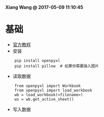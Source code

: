 #### Xiang Wang @ 2017-05-09 11:10:45

# 基础
* [官方教程](https://openpyxl.readthedocs.io/en/default/tutorial.html)
* 安装
```
    pip install openpyxl
    pip install pillow  # 如果你需要插入图片
```
* 读取数据
```
    from openpyxl import Workbook
    from openpyxl import load_workbook
    wb = load_workbook(<filename>)
    ws = wb.get_active_sheet()
```

* 写入数据
```
```
